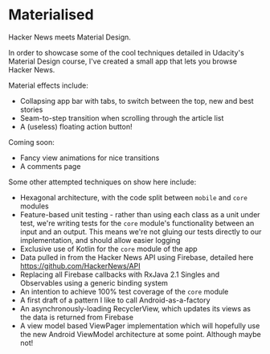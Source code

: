 # Materialised
Hacker News meets Material Design.

In order to showcase some of the cool techniques detailed in Udacity's Material Design course, I've created a small app that lets you browse Hacker News.

Material effects include:
- Collapsing app bar with tabs, to switch between the top, new and best stories
- Seam-to-step transition when scrolling through the article list
- A (useless) floating action button!

Coming soon:
- Fancy view animations for nice transitions
- A comments page

Some other attempted techniques on show here include:
- Hexagonal architecture, with the code split between `mobile` and `core` modules
- Feature-based unit testing - rather than using each class as a unit under test, we're writing tests for the `core` module's functionality between an input and an output. This means we're not gluing our tests directly to our implementation, and should allow easier logging
- Exclusive use of Kotlin for the `core` module of the app
- Data pulled in from the Hacker News API using Firebase, detailed here https://github.com/HackerNews/API
- Replacing all Firebase callbacks with RxJava 2.1 Singles and Observables using a generic binding system
- An intention to achieve 100% test coverage of the `core` module
- A first draft of a pattern I like to call Android-as-a-factory
- An asynchronously-loading RecyclerView, which updates its views as the data is returned from Firebase
- A view model based ViewPager implementation which will hopefully use the new Android ViewModel architecture at some point. Although maybe not!
